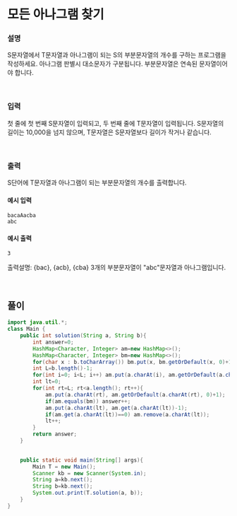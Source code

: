 # 모든 아나그램 찾기
### 설명
S문자열에서 T문자열과 아나그램이 되는 S의 부분문자열의 개수를 구하는 프로그램을 작성하세요. 아나그램 판별시 대소문자가 구분됩니다. 부분문자열은 연속된 문자열이어야 합니다.

<br>

### 입력
첫 줄에 첫 번째 S문자열이 입력되고, 두 번째 줄에 T문자열이 입력됩니다. S문자열의 길이는 10,000을 넘지 않으며, T문자열은 S문자열보다 길이가 작거나 같습니다.



<br>

### 출력
S단어에 T문자열과 아나그램이 되는 부분문자열의 개수를 출력합니다.


#### 예시 입력
```
bacaAacba
abc
```


#### 예시 출력
```
3
```
출력설명: {bac}, {acb}, {cba} 3개의 부분문자열이 "abc"문자열과 아나그램입니다.

<br>


## 풀이
```java
import java.util.*;
class Main {	
	public int solution(String a, String b){
		int answer=0;
		HashMap<Character, Integer> am=new HashMap<>();
		HashMap<Character, Integer> bm=new HashMap<>();
		for(char x : b.toCharArray()) bm.put(x, bm.getOrDefault(x, 0)+1);
		int L=b.length()-1;
		for(int i=0; i<L; i++) am.put(a.charAt(i), am.getOrDefault(a.charAt(i), 0)+1);
		int lt=0;
		for(int rt=L; rt<a.length(); rt++){
			am.put(a.charAt(rt), am.getOrDefault(a.charAt(rt), 0)+1);
			if(am.equals(bm)) answer++;
			am.put(a.charAt(lt), am.get(a.charAt(lt))-1);
			if(am.get(a.charAt(lt))==0) am.remove(a.charAt(lt));
			lt++;
		}
		return answer;
	}
		

	public static void main(String[] args){
		Main T = new Main();
		Scanner kb = new Scanner(System.in);
		String a=kb.next();
		String b=kb.next();
		System.out.print(T.solution(a, b));
	}
}

```


<br>

